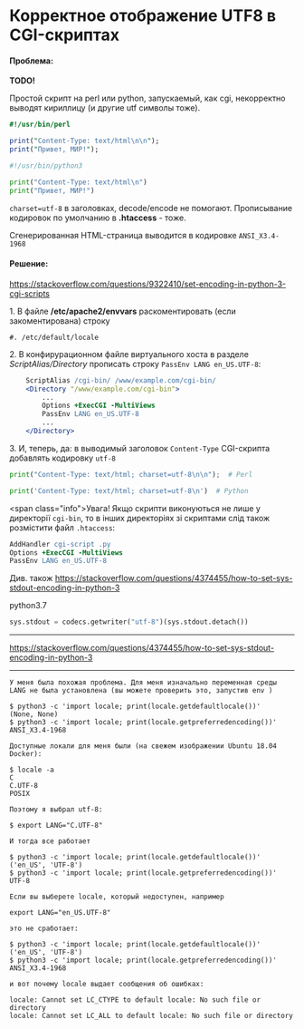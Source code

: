# Корректное отображение UTF8 в CGI-скриптах

#### Проблема:

**TODO!**

Простой скрипт на perl или python, запускаемый, как cgi, некорректно выводят кириллицу (и другие utf символы тоже).

```perl
#!/usr/bin/perl

print("Content-Type: text/html\n\n");
print("Привет, МИР!");
```

```python
#!/usr/bin/python3

print("Content-Type: text/html\n")
print("Привет, МИР!")
```

`charset=utf-8` в заголовках, decode/encode не помогают. Прописывание кодировок по умолчанию в **.htaccess** - тоже.

Сгенерированная HTML-страница выводится в кодировке `ANSI_X3.4-1968`

#### Решение:

<https://stackoverflow.com/questions/9322410/set-encoding-in-python-3-cgi-scripts>

1\. В файле **/etc/apache2/envvars** раскоментировать (если закоментирована) строку
```
#. /etc/default/locale
```

2\. В конфирурационном файле виртуального хоста в разделе _ScriptAlias/Directory_ прописать строку `PassEnv LANG en_US.UTF-8`:

```apache
    ScriptAlias /cgi-bin/ /www/example.com/cgi-bin/
    <Directory "/www/example.com/cgi-bin">
        ...
        Options +ExecCGI -MultiViews
        PassEnv LANG en_US.UTF-8
        ...
    </Directory>
```

3\. И, теперь, да: в выводимый заголовок `Content-Type` CGI-скрипта добавлять кодировку `utf-8`

```python
print("Content-Type: text/html; charset=utf-8\n\n");  # Perl

print('Content-Type: text/html; charset=utf-8\n')  # Python
```

<span сlass="info">Увага!</span> Якщо скрипти виконуються не лише у директорії `cgi-bin`, то в інших директоріях зі скриптами слід також розмістити файл `.htaccess`:
```apache
AddHandler cgi-script .py
Options +ExecCGI -MultiViews
PassEnv LANG en_US.UTF-8
```

Див. також
https://stackoverflow.com/questions/4374455/how-to-set-sys-stdout-encoding-in-python-3

python3.7

```python
sys.stdout = codecs.getwriter("utf-8")(sys.stdout.detach())
```
---

https://stackoverflow.com/questions/4374455/how-to-set-sys-stdout-encoding-in-python-3

---

```
У меня была похожая проблема. Для меня изначально переменная среды LANG не была установлена (вы можете проверить это, запустив env )

$ python3 -c 'import locale; print(locale.getdefaultlocale())'
(None, None)
$ python3 -c 'import locale; print(locale.getpreferredencoding())'
ANSI_X3.4-1968

Доступные локали для меня были (на свежем изображении Ubuntu 18.04 Docker):

$ locale -a
C
C.UTF-8
POSIX

Поэтому я выбрал utf-8:

$ export LANG="C.UTF-8"

И тогда все работает

$ python3 -c 'import locale; print(locale.getdefaultlocale())'
('en_US', 'UTF-8')
$ python3 -c 'import locale; print(locale.getpreferredencoding())'
UTF-8

Если вы выберете locale, который недоступен, например

export LANG="en_US.UTF-8"

это не сработает:

$ python3 -c 'import locale; print(locale.getdefaultlocale())'
('en_US', 'UTF-8')
$ python3 -c 'import locale; print(locale.getpreferredencoding())'
ANSI_X3.4-1968

и вот почему locale выдает сообщения об ошибках:

locale: Cannot set LC_CTYPE to default locale: No such file or directory
locale: Cannot set LC_ALL to default locale: No such file or directory
```
